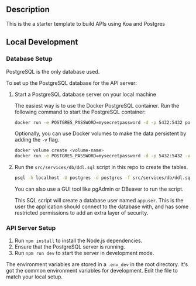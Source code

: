 ## Description

This is the a starter template to build APIs using Koa and Postgres

## Local Development

### Database Setup
PostgreSQL is the only database used.

To set up the PostgreSQL database for the API server:

1. Start a PostgreSQL database server on your local machine

   The easiest way is to use the Docker PostgreSQL container.
   Run the following command to start the PostgreSQL container:

   ```bash
   docker run -e POSTGRES_PASSWORD=mysecretpassword -d -p 5432:5432 postgres
   ```

   Optionally, you can use Docker volumes to make the data persistent by adding the `-v` flag.

   ```bash
   docker volume create <volume-name>
   docker run -e POSTGRES_PASSWORD=mysecretpassword -d -p 5432:5432 -v <volume-name>:/var/lib/postgresql/data postgres
   ```

1. Run the `src/services/db/ddl.sql` script in this repo to create the tables.

   ```bash
   psql -h localhost -U postgres -d postgres -f src/services/db/ddl.sql
   ```

   You can also use a GUI tool like pgAdmin or DBeaver to run the script.

   This SQL script will create a database user named `appuser`. This is the user
   the application should connect to the database with, and has some restricted
   permissions to add an extra layer of security.

### API Server Setup

1. Run `npm install` to install the Node.js dependencies.
1. Ensure that the PostgreSQL server is running.
1. Run `npm run dev` to start the server in development mode.

The environment variables are stored in a `.env_dev` in the root directory.
It's got the common environment variables for development.
Edit the file to match your local setup.
